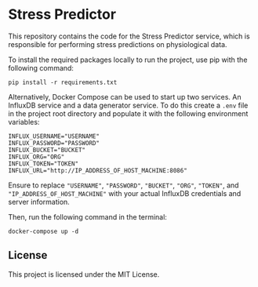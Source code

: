 # Stress Predictor
This repository contains the code for the Stress Predictor service, which is responsible for performing stress predictions on physiological data.

To install the required packages locally to run the project, use pip with the following command:
```
pip install -r requirements.txt
```

Alternatively, Docker Compose can be used to start up two services. An InfluxDB service and a data generator service. To do this create a `.env` file in the project root directory and populate it with the following environment variables:
```
INFLUX_USERNAME="USERNAME"
INFLUX_PASSWORD="PASSWORD"
INFLUX_BUCKET="BUCKET"
INFLUX_ORG="ORG"
INFLUX_TOKEN="TOKEN"
INFLUX_URL="http://IP_ADDRESS_OF_HOST_MACHINE:8086"
```
Ensure to replace `"USERNAME"`, `"PASSWORD"`, `"BUCKET"`, `"ORG"`, `"TOKEN"`, and `"IP_ADDRESS_OF_HOST_MACHINE"` with your actual InfluxDB credentials and server information.

Then, run the following command in the terminal:
```
docker-compose up -d
```

## License
This project is licensed under the MIT License.